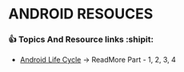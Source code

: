 # ANDROID RESOUCES

### :+1: Topics And Resource links :shipit:

* [Android Life Cycle](https://medium.com/androiddevelopers/the-android-lifecycle-cheat-sheet-part-i-single-activities-e49fd3d202ab) -> ReadMore Part - 1, 2, 3, 4 
